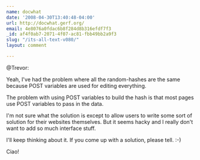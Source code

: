 ```yaml
---
name: docwhat
date: '2008-04-30T13:40:48-04:00'
url: http://docwhat.gerf.org/
email: 4e8076a0fdac6b8f284d8b316efdf7f3
_id: af4f0ab7-2071-4f07-ac81-fbb49bb2a9f3
slug: "/its-all-text-v080/"
layout: comment

---
```


@Trevor:

Yeah, I've had the problem where all the random-hashes are the same because POST variables are used for editing everything.

The problem with using POST variables to build the hash is that most pages use POST variables to pass in the data.

I'm not sure what the solution is except to allow users to write some sort of solution for their websites themselves.  But it seems hacky and I really don't want to add so much interface stuff.

I'll keep thinking about it.  If you come up with a solution, please tell. :-)

Ciao!
